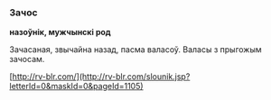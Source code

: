 ### Зачос
**назоўнік, мужчынскі род**

Зачасаная, звычайна назад, пасма валасоў. Валасы з прыгожым зачосам.

<a rel="author">[http://rv-blr.com/](http://rv-blr.com/slounik.jsp?letterId=0&maskId=0&pageId=1105)</a>
